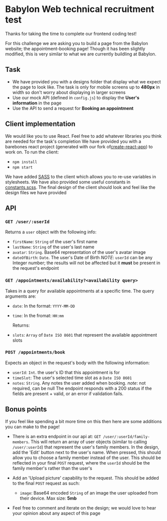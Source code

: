 # Babylon Web technical recruitment test

Thanks for taking the time to complete our frontend coding test!

For this challenge we are asking you to build a page from the Babylon website; the appointment-booking page! Though it has been slightly modified, this is very similar to what we are currently buildling at Babylon.

## Task

* We have provided you with a designs folder that display what we expect the page to look like. The task is only for mobile screens up to **480px** in width so don't worry about displaying in larger screens
* Use our mock API (defined in `config.js`) to display the **User's information** in the page
* Use the API to send a request for **Booking an appointment**

## Client implementation

We would like you to use React. Feel free to add whatever libraries you think are needed for the task's completion
We have provided you with a barebones react project (generated with our fork of[create-react-app](https://github.com/facebook/create-react-app)) to work on.
To run the client:

* `npm install`
* `npm start`

We have added [SASS](http://sass-lang.com/) to the client which allows you to re-use variables in stylesheets. We have also provided some useful constants in [constants.scss](./src/constants.scss). The final design of the client should look and feel like the design files we have provided

## API

### `GET /user/:userId`

Returns a `user` object with the following info:

* `firstName`: `String` of the user's first name
* `lastName`: `String` of the user's last name
* `avatar`: `String`. Base64 representation of the user's avatar image
* `dateOfBirth`: `Date`. The user's Date of Birth
  _NOTE_: `userId` can be any Integer number; the results will not be affected but it **must** be present in the request's endpoint

### `GET /appointments/availability?<availability query>`

Takes in a query for available appointments at a specific time.
The query arguments are:

* `date`: In the format: `YYYY-MM-DD`
* `time`: In the fromat: `HH:mm`

  Returns:

* `slots`: `Array` of `Date ISO 8601` that represent the available appointment slots

### `POST /appointments/book`

Expects an object in the request's body with the following information:

* `userId`: `Int`. the user's ID that this appointment is for
* `timeSlot`: The user's selected time slot as a `Date ISO 8601`
* `notes`: `String`. Any notes the user added when booking. _note_: not required, can be null
  The endpoint responds with a 200 status if the fields are present + valid, or an error if validation fails.

## Bonus points

If you feel like spending a bit more time on this then here are some additions you can make to the page!

* There is an extra endpoint in our api at: `GET /user/:userId/family-members`. This will return an array of user objects (similar to calling `/user/:userId`) that represent the user's family members. In the design, add the 'Edit' button next to the user's name. When pressed, this should allow you to choose a family member instead of the user. This should be reflected in your final `POST` request, where the `userId` should be the family member's rather than the user's

* Add an 'Upload picture' capability to the request. This should be added to the final `POST` request as such:

  * `image`: Base64 encoded `String` of an image the user uploaded from their device. Max size: **5mb**

* Feel free to comment and iterate on the design; we would love to hear your opinion about any aspect of this page
